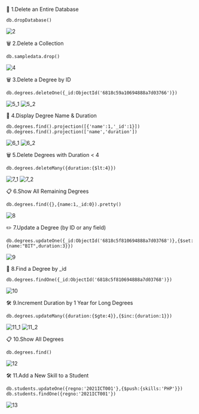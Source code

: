 🧹 1.Delete an Entire Database

~~~
db.dropDatabase()
~~~

![2](https://github.com/user-attachments/assets/ee5b7843-5a71-41b3-9489-fa14da1eb261)

🗑️ 2.Delete a Collection

~~~
db.sampledata.drop()
~~~

![4](https://github.com/user-attachments/assets/e038a826-b9d5-4060-97b8-fbd30dea41a5)

🗑️ 3.Delete a Degree by ID

~~~
db.degrees.deleteOne({_id:ObjectId('6818c59a10694888a7d03766')})
~~~

![5_1](https://github.com/user-attachments/assets/cffd1ab5-b3ac-42b3-9868-a9d92aaaf2c4)
![5_2](https://github.com/user-attachments/assets/716eb3b2-fcc7-4bd8-8e51-d543a6e791af)


👀 4.Display Degree Name & Duration

~~~
db.degrees.find().projection([{'name':1,'_id':1}])
db.degrees.find().projection(['name','duration'])
~~~

![6_1](https://github.com/user-attachments/assets/a99e0b7d-4e25-4fc6-883b-3c337ef437a8)
![6_2](https://github.com/user-attachments/assets/71eaa70a-4ec0-438a-a4c4-f9f58564fb9f)




🗑️ 5.Delete Degrees with Duration < 4


~~~
db.degrees.deleteMany({duration:{$lt:4}})
~~~

![7_1](https://github.com/user-attachments/assets/805edc87-3bb3-4d09-8aa3-808e4592630e)
![7_2](https://github.com/user-attachments/assets/42ea57c1-0ae9-4fff-bc1d-33c0ea79a4b2)

📋 6.Show All Remaining Degrees

~~~
db.degrees.find({},{name:1,_id:0}).pretty()
~~~

![8](https://github.com/user-attachments/assets/f35493bb-cc1a-4e57-aa43-cba02ee3fbe5)


✏️ 7.Update a Degree (by ID or any field)

~~~
db.degrees.updateOne({_id:ObjectId('6818c5f810694888a7d03768')},{$set:{name:"BIT",duration:3}})
~~~

![9](https://github.com/user-attachments/assets/2b8e5ead-180a-45fc-8cb3-47bf0eef481e)


📌 8.Find a Degree by _id

~~~
db.degrees.findOne({_id:ObjectId('6818c5f810694888a7d03768')})
~~~

![10](https://github.com/user-attachments/assets/ce5a613b-cf5b-4caa-88ff-d4303f255890)

🛠️ 9.Increment Duration by 1 Year for Long Degrees

 ~~~
 db.degrees.updateMany({duration:{$gte:4}},{$inc:{duration:1}})
 ~~~

![11_1](https://github.com/user-attachments/assets/86c23918-cc0d-46fc-9b4f-9433d057e13e)
![11_2](https://github.com/user-attachments/assets/51906538-bdf8-4493-8559-1b076e382d6e)


📋 10.Show All Degrees

~~~
db.degrees.find()
~~~

![12](https://github.com/user-attachments/assets/08e9cdd8-15f8-4154-9907-67e598775b48)


🛠️ 11.Add a New Skill to a Student

~~~
db.students.updateOne({regno:'2021ICT001'},{$push:{skills:'PHP'}})
db.students.findOne({regno:'2021ICT001'})
~~~

![13](https://github.com/user-attachments/assets/c61203d4-db3c-4680-9acf-95520862227b)

